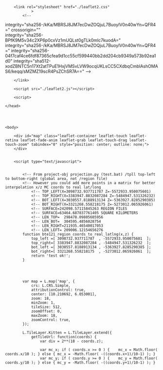 <html>
	<div>
<!-- saved from url=(0014)about:internet -->
<!-- http://83.83.222.154/nl/ -->

<html>
	<head>
		<meta http-equiv="Content-Type" content="text/html; charset=UTF-8">

		<link rel="stylesheet" href="./leaflet2.css"
				>
			<!--
integrity="sha256-/kKa/MBRSJ8JM7ecDwZOQjuL7BuoylV0n40wYn+QFR4="
			crossorigin=""			
				integrity="sha256-BPfK9M5v34c2XP6p0cxVz1mUQLst0gTLk0mlc7kuodA="
				integrity="sha256-/kKa/MBRSJ8JM7ecDwZOQjuL7BuoylV0n40wYn+QFR4="
				integrity="sha256-04f7caf4ce6fdf87365cfea9d1cc55cf599440bb2dd204cb9349a573b92ea1d0"
				integrity="sha512-xodZBNTC5n17Xt2atTPuE1HxjVMSvLVW9ocqUKLsCC5CXdbqCmblAshOMAS6/keqq/sMZMZ19scR4PsZChSR7A=="
			-->
			
		</link>
	
<!--
		<script type="text/javascript" src="./leaflet-src.js"
			integrity="sha256-JZnhVZlQItrOnx6pyGsIBWp8durEvqVpGCtFhjMGLsI="
			>
		</script>
		

		<script src="./leaflet.gl.js"
			integrity="sha256-w8tYgIGQP+8fJ/H8WFdJR/SZ5Vgd6sNVwsW+KfFbCkg="
			>
		</script>

			integrity="sha256-uwrpbd6CZrZXkv8XWe1XgE13VOGO4qoWB4v3bFEIyH0="

-->
		
		<script src="./leaflet2.js"></script>


<!--		
integrity="sha256-qV281PHHRLgHc2Yh8xiUUYArOdLIjSu4DJKvOjuUNqk="
crossorigin=""<img src="http://images.wikia.com/hanna-barbera/images/9/9f/Atom_Ant.jpg" id="test1" />
		<a href="#" id="test2">This is a sample link</a>
-->

		<script>
<!--			Object.prototype.rotate = function(dd) {
<!--				var ss = "rotate(" + dd + "deg)";
<!--				if (this.style) { // regular DOM Object
<!--					this.style.MozTransform = ss
<!--					this.style.WebkitTransform = ss;
<!--					this.style.OTransform = ss;
<!--					this.style.transform = ss;
<!--				} else if (this.css) { // JQuery Object
<!--					this.css("-moz-transform", ss);
<!--					this.css("-webkit-transform", ss);
<!--					this.css("-0-transform", ss);
<!--					this.css("transform", ss);
<!--				}
<!--				this.setAttribute("rotation", dd);
<!--			}
<!--			document.getElementById("test1").rotate(10);
<!--			document.getElementById("test2").rotate(180);
	
		</script>


		<style>
			body {
				height: 100%;
				overflow:hidden;
				padding:0px;
				margin: 10px solid red;
				background-color: #35363a;
				
			}
			html {
				height: 96%;
			}
			.stroke, .no-stroke {
				color: white;
				font-size: 2.5em;
			}
			#map {
				width:100%;
				height:100%;
			}
			.stroke {
				text-shadow:0 0 2px red
			}
			.infotile {
				display: flex;
			}
			.infotile span {
				font-weight: bold;
				margin: auto;
				font-size: 3.5em;
				color: #ffff6677;
				text-shadow: -2px -2px 1px #00000088;
				line-height: 80%;
			}
			.infotile span_top_left {
				font-weight: bold;
				position: absolute;
				font-size: 1.0em;
				top: 0;
				left: 0px;
				line-height: 90%;
			}
			.infotile span_bottom_right {
				font-weight: bold;   position: absolute;   bottom: 0;   right: 0;
			}
			img, a {
				display: inline-block;
			}
		</style>

<!-- fullscreen
		<style>
			html, body {
				margin:0;
				padding:0;
				overflow:hidden;
			}
			html, body, #map {
				width:100vw;
				height:100vw;
			}
		</style>
	-->
	</head>




	<body>

		<div id="map" class="leaflet-container leaflet-touch leaflet-retina leaflet-fade-anim leaflet-grab leaflet-touch-drag leaflet-touch-zoom" tabindex="0" style="position: center; outline: none;">
		</div>


		<script type="text/javascript">


			<!-- From project-obj projection.py (test.bat) /tpll top-left to bottom-right (global area, not /region file)
			<!-- However you could add more points in a matrix for better interpolation x/z MC coords to real lat/long
				<!-- TOP_LEFT(X=3098732.937711787 Z=-5572933.950075601)
				<!-- TOP_RIGHT(X=3383947.8832087284 Z=-5484947.531326232)
				<!-- BOT_LEFT(X=3030557.8188913134 Z=-5363927.8285290385)
				<!-- BOT_RIGHT(X=3321268.558218175 Z=-5273012.065926061)
				<!-- SURFACE=242098.57115845263 REGION FILES
				<!-- SURFACE=63464.687837761405 SQUARE KILOMETERS
				<!-- LEN_TOP=  298478.09805605956
				<!-- LEN_BOT=  304595.4856028754
				<!-- LEN_RIGHT=211935.46540017053
				<!-- LEN_LEFT= 209006.12154656276
			function bte121_region_coords_to_real_latlng(x,z) {
			    top_left =[ 3098732.937711787  , -5572933.950075601  ];
				top_right=[ 3383947.8832087284 , -5484947.531326232  ];
				bot_left =[ 3030557.8188913134 , -5363927.8285290385 ];
				bot_right=[ 3321268.558218175  , -5273012.065926061  ];
				return 'test ok!';
			}



			
			var map = L.map('map', {
				crs: L.CRS.Simple,
				attributionControl: true,
				center: [10.210692, 6.053001],
				zoom: 18,
				minZoom: 1,
				tileSize: 512,
				zoomOffset: 0,
				maxZoom: 18,
				zoomControl: true,
			});
			
			L.TileLayer.Kitten = L.TileLayer.extend({
				getTileUrl: function(coords) {
					var div = 2**(18 - coords.z);

					var mc_x; if ( coords.x >= 0 ) {	mc_x = Math.floor( coords.x/10 ); } else { mc_x = -Math.floor( -((coords.x+1)/10-1) ); }
					var mc_y; if ( coords.y >= 0 ) {	mc_y = Math.floor( coords.y/10 ); } else { mc_y = -Math.floor( -((coords.y+1)/10-1) ); }
					
<!--					console.log("Coords: " + coords.toString());

<!--				return "http://192.168.178.28/map/" + coords.z + "/" + mc_x + "/" + mc_y + "/r." + coords.x + "." + coords.y + ".png";
					return "http://83.83.222.154/map/" + coords.z + "/" + mc_x + "/" + mc_y + "/r." + coords.x + "." + coords.y + ".png";
				},
				getAttribution: function() {
<!--				return "<a href='http://192.168.178.28/nl/'>Pacman Graphics</a>"
					return "<a href='http://83.83.222.154/data/'>Pacman Graphics</a>"
				}			
			});
			L.tileLayer.kitten = function() {
				return new L.TileLayer.Kitten();
			}
			map.addLayer( L.tileLayer.kitten() );
<!--
			map.on("contextmenu", function (event) {
				console.log("user right-clicked on map coordinates: " + event.latlng.toString());
				L.marker(event.latlng).addTo(map);

				var tile = map.latLngToLayerPoint(event.latlng);
				var mo = map.getPixelOrigin();
				var zoom=map.getZoom();
				
				var div = 2**(18 - zoom+1);

				var mc_x; mc_x=((tile.x+mo.x)*div);
				var mc_y; mc_y=((tile.y+mo.y)*div);
				
				tile.x = (mc_x);
				tile.y = (mc_y);
				var region_x = Math.trunc((tile.x)/512); if (tile.x < 0) region_x--;
				var region_z = Math.trunc((tile.y)/512); if (tile.y < 0) region_z--;
			
				alert(
					'x=' + tile.x + '  z=' + tile.y + '\n' +
					'r.' + region_x + '.' + region_z + '.mca\n' +
					'lat=' + event.latlng.lat + ' lon=' + event.latlng.lng + '\n' +
					'info()=' + bte121_region_coords_to_real_latlng(tile.x,tile.z) +
					'zoom=' + zoom
					);
			});			
<!--
			L.GridLayer.DebugCoords = L.GridLayer.extend({
				createTile: function (coords) {
					var tile = document.createElement('div');
					tile.className = "infotile";
					
					var div = 2**(18 - coords.z);

					var mc_x; mc_x=coords.x*div;
					var mc_y; mc_y=coords.y*div;
			
				
	<!--				tile.innerHTML = region;
<!--					tile.innerHTML = [coords.x, coords.y, coords.z].join(', ');
	<!--					'<br>'+
		<!--				'lat:'+ center.lat+' '+'lng:'+center.lng+

					var tileBounds = this._tileCoordsToBounds(coords);
	<!--				var center = tileBounds.getCenter();

					tile.innerHTML = 
					'<span_top_left>' +
						mc_x*512 + '<br>' +	
						mc_y*512 + '<br>' +	
					'</span_top_left>'; 
			
					if (coords.z==18) tile.innerHTML = tile.innerHTML +
					'<span>' +
						mc_x + '<br>' +
						mc_y + '<br>' +
					'</span>';

					tile.innerHTML = tile.innerHTML +
					'<span_bottom_right>' +
						'zoom=' + coords.z +
					'</span_bottom_right>'
					;


<!--					'north=' + tileBounds.getNorth() + '<br>' +
<!--					'west='  + tileBounds.getWest()  + '<br>' +
<!--					'      east=' + tileBounds.getEast() + '<br>' +
<!--					'south=' + tileBounds.getSouth() + '<br>' +




					tile.setAttribute("style", 	"font: sans-serif;" + 
												"fontWeight: bold;" +
												"color: #ffffff99;" + 
												"font-size: 1.5em;" + 
												"text-shadow: 2px 2px 2px #000000FF, -1px -1px 2px #000000ff;" +
												"margin: auto;"
												);
	<!--											"text-shadow: 0 0 2px #000;");
												
					tile.style.textAlign = "center";
	<!--				tile.style.outlineStyle = "solid";
					
					tile.style.outline = '1px solid #35363a';
					return tile;
				}
			});
			L.gridLayer.debugCoords = function(opts) {
				return new L.GridLayer.DebugCoords(opts);
			};
			map.addLayer( L.gridLayer.debugCoords() );
<!--


	
		</script>
	</body>
	</div>
</html>
